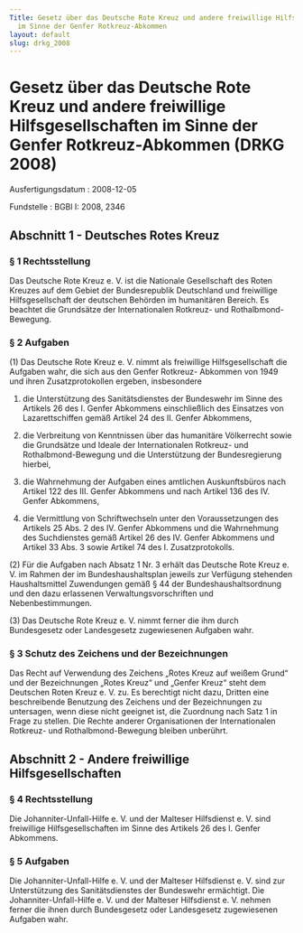 ```yaml
---
Title: Gesetz über das Deutsche Rote Kreuz und andere freiwillige Hilfsgesellschaften
  im Sinne der Genfer Rotkreuz-Abkommen
layout: default
slug: drkg_2008
---
```


# Gesetz über das Deutsche Rote Kreuz und andere freiwillige Hilfsgesellschaften im Sinne der Genfer Rotkreuz-Abkommen (DRKG 2008)

Ausfertigungsdatum
:   2008-12-05

Fundstelle
:   BGBl I: 2008, 2346


## Abschnitt 1 - Deutsches Rotes Kreuz


### § 1 Rechtsstellung

Das Deutsche Rote Kreuz e. V. ist die Nationale Gesellschaft des Roten
Kreuzes auf dem Gebiet der Bundesrepublik Deutschland und freiwillige
Hilfsgesellschaft der deutschen Behörden im humanitären Bereich. Es
beachtet die Grundsätze der Internationalen Rotkreuz- und Rothalbmond-
Bewegung.


### § 2 Aufgaben

(1) Das Deutsche Rote Kreuz e. V. nimmt als freiwillige
Hilfsgesellschaft die Aufgaben wahr, die sich aus den Genfer Rotkreuz-
Abkommen von 1949 und ihren Zusatzprotokollen ergeben, insbesondere

1.  die Unterstützung des Sanitätsdienstes der Bundeswehr im Sinne des
    Artikels 26 des I. Genfer Abkommens einschließlich des Einsatzes von
    Lazarettschiffen gemäß Artikel 24 des II. Genfer Abkommens,


2.  die Verbreitung von Kenntnissen über das humanitäre Völkerrecht sowie
    die Grundsätze und Ideale der Internationalen Rotkreuz- und
    Rothalbmond-Bewegung und die Unterstützung der Bundesregierung
    hierbei,


3.  die Wahrnehmung der Aufgaben eines amtlichen Auskunftsbüros nach
    Artikel 122 des III. Genfer Abkommens und nach Artikel 136 des IV.
    Genfer Abkommens,


4.  die Vermittlung von Schriftwechseln unter den Voraussetzungen des
    Artikels 25 Abs. 2 des IV. Genfer Abkommens und die Wahrnehmung des
    Suchdienstes gemäß Artikel 26 des IV. Genfer Abkommens und Artikel 33
    Abs. 3 sowie Artikel 74 des I. Zusatzprotokolls.




(2) Für die Aufgaben nach Absatz 1 Nr. 3 erhält das Deutsche Rote
Kreuz e. V. im Rahmen der im Bundeshaushaltsplan jeweils zur Verfügung
stehenden Haushaltsmittel Zuwendungen gemäß § 44 der
Bundeshaushaltsordnung und den dazu erlassenen Verwaltungsvorschriften
und Nebenbestimmungen.

(3) Das Deutsche Rote Kreuz e. V. nimmt ferner die ihm durch
Bundesgesetz oder Landesgesetz zugewiesenen Aufgaben wahr.


### § 3 Schutz des Zeichens und der Bezeichnungen

Das Recht auf Verwendung des Zeichens „Rotes Kreuz auf weißem Grund“
und der Bezeichnungen „Rotes Kreuz“ und „Genfer Kreuz“ steht dem
Deutschen Roten Kreuz e. V. zu. Es berechtigt nicht dazu, Dritten eine
beschreibende Benutzung des Zeichens und der Bezeichnungen zu
untersagen, wenn diese nicht geeignet ist, die Zuordnung nach Satz 1
in Frage zu stellen. Die Rechte anderer Organisationen der
Internationalen Rotkreuz- und Rothalbmond-Bewegung bleiben unberührt.


## Abschnitt 2 - Andere freiwillige Hilfsgesellschaften


### § 4 Rechtsstellung

Die Johanniter-Unfall-Hilfe e. V. und der Malteser Hilfsdienst e. V.
sind freiwillige Hilfsgesellschaften im Sinne des Artikels 26 des I.
Genfer Abkommens.


### § 5 Aufgaben

Die Johanniter-Unfall-Hilfe e. V. und der Malteser Hilfsdienst e. V.
sind zur Unterstützung des Sanitätsdienstes der Bundeswehr ermächtigt.
Die Johanniter-Unfall-Hilfe e. V. und der Malteser Hilfsdienst e. V.
nehmen ferner die ihnen durch Bundesgesetz oder Landesgesetz
zugewiesenen Aufgaben wahr.

